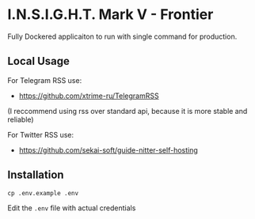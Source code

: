 # I.N.S.I.G.H.T. Mark V - Frontier


Fully Dockered applicaiton to run with single command for production.


## Local Usage

For Telegram RSS use:
- https://github.com/xtrime-ru/TelegramRSS

(I reccommend using rss over standard api, because it is more stable and reliable)

For Twitter RSS use:
- https://github.com/sekai-soft/guide-nitter-self-hosting

## Installation

```
cp .env.example .env
```

Edit the `.env` file with actual credentials
